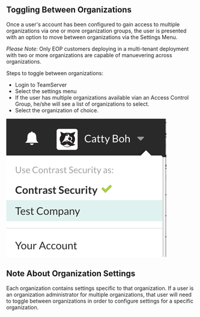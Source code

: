 <!--
title: "Toggling Accross Organizations"
description: "Moving from one organization to another from the settings menu"
-->

## Toggling Between Organizations
Once a user's account has been configured to gain access to multiple organizations via one or more organization groups, the user is presented with an option to move between organizations via the Settings Menu.

*Please Note*: Only EOP customers deploying in a multi-tenant deployment with two or more organizations are capable of manuevering across organizations.

Steps to toggle between organizations:

* Login to TeamServer
* Select the settings menu
* If the user has multiple organizations available vian an Access Control Group, he/she will see a list of organizations to select.
* Select the organization of choice.

<a href="assets/images/Settings_MultiOrg.png" rel="lightbox" title="Top Navigation Bar for Multi-Organizations"><img class="thumbnail" src="assets/images/Settings_MultiOrg.png"/></a>


## Note About Organization Settings
Each organization contains settings specific to that organization. If a user is an organization administrator for multiple organizations, that user will need to toggle between organizations in order to configure settings for a specific organization. 
